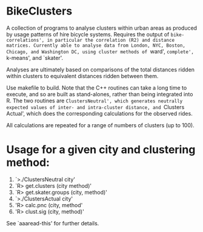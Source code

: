 # BikeClusters

A collection of programs to analyse clusters within urban areas as produced by
usage patterns of hire bicycle systems. Requires the output of
`bike-correlations', in particular the correlation (R2) and distance matrices.
Currently able to analyse data from London, NYC, Boston, Chicago, and Washington
DC, using cluster methods of `ward', `complete', `k-means', and `skater'.

Analyses are ultimately based on comparisons of the total distances ridden
within clusters to equivalent distances ridden between them.

Use makefile to build. Note that the C++ routines can take a long time to
execute, and so are built as stand-alones, rather than being integrated into R.
The two routines are `ClustersNeutral', which generates neutrally expected
values of inter- and intra-cluster distance, and `Clusters Actual', which does
the corresponding calculations for the observed rides.

All calculations are repeated for a range of numbers of clusters (up to 100).

# Usage for a given city and clustering method:

1. `>./ClustersNeutral city'
2. `R> get.clusters (city method)'
3. `R> get.skater.groups (city, method)'
4. `>./ClustersActual city'
5. 'R> calc.pnc (city, method'
6. 'R> clust.sig (city, method)'

See `aaaread-this' for further details.
